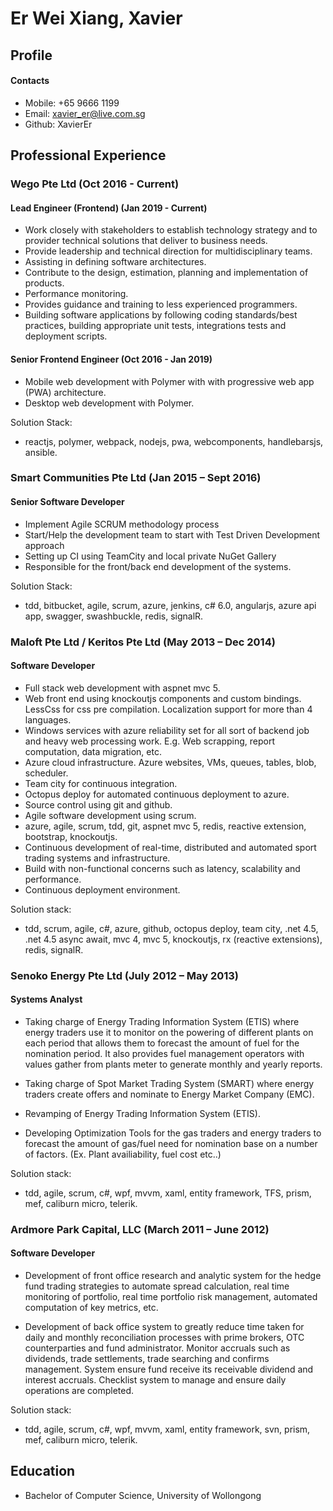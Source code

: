 # Er Wei Xiang, Xavier

## Profile

#### Contacts
- Mobile: +65 9666 1199
- Email: xavier_er@live.com.sg
- Github: XavierEr

## Professional Experience

### Wego Pte Ltd (Oct 2016 - Current)

#### Lead Engineer (Frontend) (Jan 2019 - Current)

- Work closely with stakeholders to establish technology strategy and to provider technical solutions that deliver to business needs.
- Provide leadership and technical direction for multidisciplinary teams.
- Assisting in defining software architectures.
- Contribute to the design, estimation, planning and implementation of products.
- Performance monitoring.
- Provides guidance and training to less experienced programmers.
- Building software applications by following coding standards/best practices, building appropriate unit tests, integrations tests and deployment scripts.

#### Senior Frontend Engineer (Oct 2016 - Jan 2019)

- Mobile web development with Polymer with with progressive web app (PWA) architecture.
- Desktop web development with Polymer.

Solution Stack:
- reactjs, polymer, webpack, nodejs, pwa, webcomponents, handlebarsjs, ansible.

### Smart Communities Pte Ltd (Jan 2015 – Sept 2016)

#### Senior Software Developer

- Implement Agile SCRUM methodology process
- Start/Help the development team to start with Test Driven Development approach
- Setting up CI using TeamCity and local private NuGet Gallery
- Responsible for the front/back end development of the systems.

Solution Stack:
- tdd, bitbucket, agile, scrum, azure, jenkins, c# 6.0, angularjs, azure api app, swagger, swashbuckle, redis, signalR.


### Maloft Pte Ltd / Keritos Pte Ltd (May 2013 – Dec 2014)

#### Software Developer

- Full stack web development with aspnet mvc 5.
- Web front end using knockoutjs components and custom bindings. LessCss for css pre compilation. Localization support for more than 4 languages.
- Windows services with azure reliability set for all sort of backend job and heavy web processing work. E.g. Web scrapping, report computation, data migration, etc.
- Azure cloud infrastructure. Azure websites, VMs, queues, tables, blob, scheduler.
- Team city for continuous integration.
- Octopus deploy for automated continuous deployment to azure.
- Source control using git and github.
- Agile software development using scrum.
- azure, agile, scrum, tdd, git, aspnet mvc 5, redis, reactive extension, bootstrap, knockoutjs.
- Continuous development of real-time, distributed and automated sport trading systems and infrastructure.
- Build with non-functional concerns such as latency, scalability and performance.
- Continuous deployment environment.

Solution stack:
- tdd, scrum, agile, c#, azure, github, octopus deploy, team city, .net 4.5, .net 4.5 async await, mvc 4, mvc 5, knockoutjs, rx (reactive extensions), redis, signalR.


### Senoko Energy Pte Ltd (July 2012 – May 2013)

#### Systems Analyst

- Taking charge of Energy Trading Information System (ETIS) where energy traders use it to monitor on the powering of different plants on each period that allows them to forecast the amount of fuel for the nomination period. It also provides fuel management operators with values gather from plants meter to generate monthly and yearly reports.
 
- Taking charge of Spot Market Trading System (SMART) where energy traders create offers and nominate to Energy Market Company (EMC).

- Revamping of Energy Trading Information System (ETIS).

- Developing Optimization Tools for the gas traders and energy traders to forecast the amount of gas/fuel need for nomination base on a number of factors. (Ex. Plant availiability, fuel cost etc..)

Solution stack:
- tdd, agile, scrum, c#, wpf, mvvm, xaml, entity framework, TFS, prism, mef, caliburn micro, telerik.


### Ardmore Park Capital, LLC (March 2011 – June 2012)

#### Software Developer

- Development of front office research and analytic system for the hedge fund trading strategies to automate spread calculation, real time monitoring of portfolio, real time portfolio risk management, automated computation of key metrics, etc.

- Development of back office system to greatly reduce time taken for daily and monthly reconciliation processes with prime brokers, OTC counterparties and fund administrator. Monitor accruals such as dividends, trade settlements, trade searching and confirms management. System ensure fund receive its receivable dividend and interest accruals. Checklist system to manage and ensure daily operations are completed.

Solution stack:
- tdd, agile, scrum, c#, wpf, mvvm, xaml, entity framework, svn, prism, mef, caliburn micro, telerik.

## Education
- Bachelor of Computer Science, University of Wollongong
